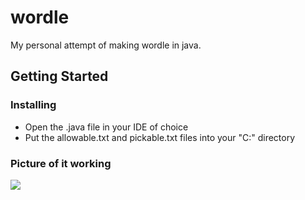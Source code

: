 # wordle
My personal attempt of making wordle in java.

## Getting Started

### Installing

* Open the .java file in your IDE of choice
* Put the allowable.txt and pickable.txt files into your "C:\" directory

### Picture of it working

![](https://i.imgur.com/nXhA01l.png)